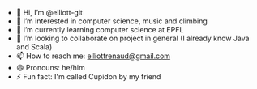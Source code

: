 - 👋 Hi, I’m @elliott-git
- 👀 I’m interested in computer science, music and climbing
- 🌱 I’m currently learning computer science at EPFL
- 💞️ I’m looking to collaborate on project in general (I already know Java and Scala)
- 📫 How to reach me: elliottrenaud@gmail.com
- 😄 Pronouns: he/him
- ⚡ Fun fact: I'm called Cupidon by my friend

<!---
elliott-git/elliott-git is a ✨ special ✨ repository because its `README.md` (this file) appears on your GitHub profile.
You can click the Preview link to take a look at your changes.
--->
